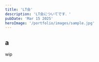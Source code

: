 ```yaml
---
title: 'LT会'
description: 'LT会についてです．'
pubDate: 'Mar 15 2025'
heroImage: '/portfolio/images/sample.jpg'
---
```


## a
wip